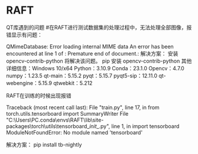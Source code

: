 # RAFT
QT库遇到的问题
#在RAFT进行测试数据集的处理过程中，无法处理全部图像，报错显示有问题：

QMimeDatabase: Error loading internal MIME data
An error has been encountered at line 1 of <internal MIME data>: Premature end of document.:
解决方案：
安装 opencv-contrib-python 将解决该问题。
pip 安装 opencv-contrib-python
其他详细信息：Windows 10/x64 Python：3.10.9 Conda：23.1.0 Opencv：4.7.0 numpy：1.23.5 qt-main：5.15.2 pyqt：5.15.7 pyqt5-sip：12.11.0 qt-webengine：5.15.9 qtwebkit：5.212



RAFT在训练的时候出现报错

Traceback (most recent call last):
  File "train.py", line 17, in <module>
    from torch.utils.tensorboard import SummaryWriter
  File "C:\Users\PC\.conda\envs\RAFT\lib\site-packages\torch\utils\tensorboard\__init__.py", line 1, in <module>
    import tensorboard
ModuleNotFoundError: No module named 'tensorboard'

解决方案：
pip install tb-nightly
